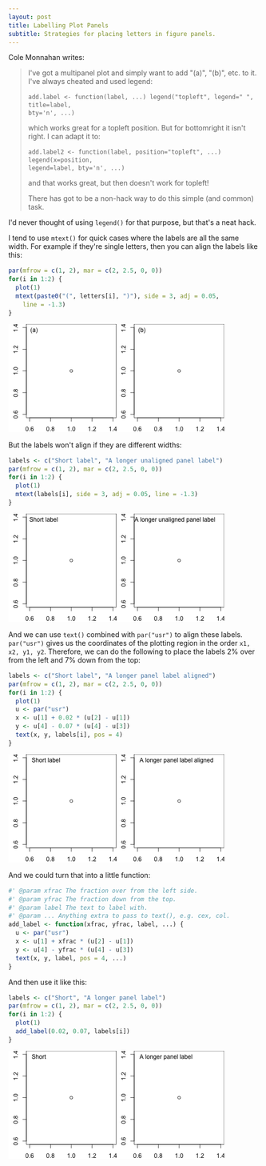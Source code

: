 ```yaml
---
layout: post
title: Labelling Plot Panels
subtitle: Strategies for placing letters in figure panels.
---
```


Cole Monnahan writes:

> I've got a multipanel plot and simply want to add "(a)", "(b)", etc. to it.
> I've always cheated and used legend:
>
> ```
> add.label <- function(label, ...) legend("topleft", legend=" ", title=label,
> bty='n', ...)
> ```
>
> which works great for a topleft position. But for bottomright it isn't
> right. I can adapt it to:
>
> ```
> add.label2 <- function(label, position="topleft", ...) legend(x=position,
> legend=label, bty='n', ...)
> ```
>
> and that works great, but then doesn't work for topleft!
>
> There has got to be a non-hack way to do this simple (and common) task. 

I'd never thought of using `legend()` for that purpose, but that's a neat
hack.

I tend to use `mtext()` for quick cases where the labels are all the same
width. For example if they're single letters, then you can align the labels
like this:


```r
par(mfrow = c(1, 2), mar = c(2, 2.5, 0, 0))
for(i in 1:2) {
  plot(1)
  mtext(paste0("(", letters[i], ")"), side = 3, adj = 0.05, 
    line = -1.3)
}
```

![plot of chunk panel_letters1](/knitr-figs/panel_letters1.png) 


But the labels won't align if they are different widths:


```r
labels <- c("Short label", "A longer unaligned panel label")
par(mfrow = c(1, 2), mar = c(2, 2.5, 0, 0))
for(i in 1:2) {
  plot(1)
  mtext(labels[i], side = 3, adj = 0.05, line = -1.3)
}
```

![plot of chunk panel_letters2](/knitr-figs/panel_letters2.png) 


And we can use `text()` combined with `par("usr")` to align these labels.
`par("usr")` gives us the coordinates of the plotting region in the order `x1,
x2, y1, y2`. Therefore, we can do the following to place the labels 2% over
from the left and 7% down from the top:


```r
labels <- c("Short label", "A longer panel label aligned")
par(mfrow = c(1, 2), mar = c(2, 2.5, 0, 0))
for(i in 1:2) {
  plot(1)
  u <- par("usr")
  x <- u[1] + 0.02 * (u[2] - u[1])
  y <- u[4] - 0.07 * (u[4] - u[3])
  text(x, y, labels[i], pos = 4)
}
```

![plot of chunk panel_letters3](/knitr-figs/panel_letters3.png) 


And we could turn that into a little function:


```r
#' @param xfrac The fraction over from the left side.
#' @param yfrac The fraction down from the top.
#' @param label The text to label with.
#' @param ... Anything extra to pass to text(), e.g. cex, col.
add_label <- function(xfrac, yfrac, label, ...) {
  u <- par("usr")
  x <- u[1] + xfrac * (u[2] - u[1])
  y <- u[4] - yfrac * (u[4] - u[3])
  text(x, y, label, pos = 4, ...)
}
```


And then use it like this:


```r
labels <- c("Short", "A longer panel label")
par(mfrow = c(1, 2), mar = c(2, 2.5, 0, 0))
for(i in 1:2) {
  plot(1)
  add_label(0.02, 0.07, labels[i])
}
```

![plot of chunk panel_letters4](/knitr-figs/panel_letters4.png) 

